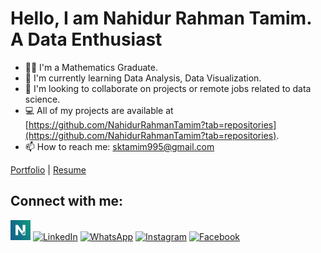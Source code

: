 # Hello, I am Nahidur Rahman Tamim. A Data Enthusiast

- 👨‍💻 I'm a Mathematics Graduate.
- 🌱 I'm currently learning Data Analysis, Data Visualization.
- 💼 I'm looking to collaborate on projects or remote jobs related to data science.
- 💻 All of my projects are available at [https://github.com/NahidurRahmanTamim?tab=repositories](https://github.com/NahidurRahmanTamim?tab=repositories).
- 📫 How to reach me: [sktamim995@gmail.com](mailto:sktamim995@gmail.com)

[Portfolio](https://tamim.netlify.app) | [Resume](link-to-resume)

## Connect with me:
<a href="https://taamiim.netlify.app/"><img src="portfolio-logo.png" width="32" height="32" alt="Portfolio"></a>
<a href="https://www.linkedin.com/in/nahidurrahmantamim"><img src="https://upload.wikimedia.org/wikipedia/commons/c/ca/LinkedIn_logo_initials.png" width="32" height="32" alt="LinkedIn"></a>
<a href="https://wa.me/01996194771"><img src="https://upload.wikimedia.org/wikipedia/commons/6/6b/WhatsApp.svg" width="32" height="32" alt="WhatsApp"></a>
<a href="https://www.instagram.com/_tamiim._/"><img src="https://upload.wikimedia.org/wikipedia/commons/a/a5/Instagram_icon.png" width="32" height="32" alt="Instagram"></a>
<a href="https://www.facebook.com/nahidurrahman.tamim"><img src="https://upload.wikimedia.org/wikipedia/commons/5/51/Facebook_f_logo_%282019%29.svg" width="32" height="32" alt="Facebook"></a>
<!--
**NahidurRahmanTamim/NahidurRahmanTamim** is a ✨ _special_ ✨ repository because its `README.md` (this file) appears on your GitHub profile.

Here are some ideas to get you started:

- 🔭 I’m currently working on ...
- 🌱 I’m currently learning ...
- 👯 I’m looking to collaborate on ...
- 🤔 I’m looking for help with ...
- 💬 Ask me about ...
- 📫 How to reach me: ...
- 😄 Pronouns: ...
- ⚡ Fun fact: ...
-->
